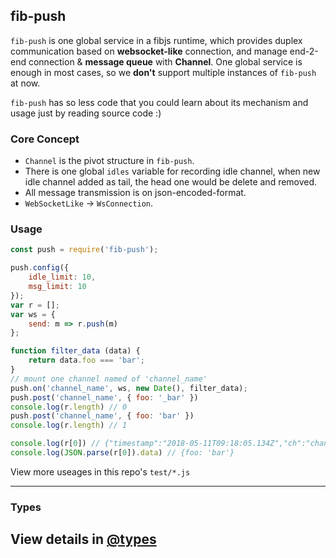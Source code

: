 ## fib-push

`fib-push` is one global service in a fibjs runtime, which provides duplex communication based on **websocket-like** connection, and manage end-2-end connection & **message queue** with **Channel**. One global service is enough in most cases, so we **don't** support multiple instances of `fib-push` at now.

`fib-push` has so less code that you could learn about its mechanism and usage just by reading source code :)

### Core Concept

- `Channel` is the pivot structure in `fib-push`.
- There is one global `idles` variable for recording idle channel, when new idle channel added as tail, the head one would be delete and removed.
- All message transmission is on json-encoded-format.
- `WebSocketLike` -> `WsConnection`.

### Usage

```javascript
const push = require('fib-push');

push.config({
    idle_limit: 10,
    msg_limit: 10
});
var r = [];
var ws = {
    send: m => r.push(m)
};

function filter_data (data) {
    return data.foo === 'bar';
}
// mount one channel named of 'channel_name'
push.on('channel_name', ws, new Date(), filter_data);
push.post('channel_name', { foo: '_bar' })
console.log(r.length) // 0
push.post('channel_name', { foo: 'bar' })
console.log(r.length) // 1

console.log(r[0]) // {"timestamp":"2018-05-11T09:18:05.134Z","ch":"channel_name","data":{"foo":"bar"}}
console.log(JSON.parse(r[0]).data) // {foo: 'bar'}
```

View more useages in this repo's `test/*.js`

---

### Types

View details in [@types]
---

[Link]:docs/link.md
[@types]:@types/index.d.ts
